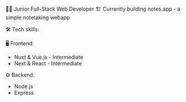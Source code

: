 👨‍💻 Junior Full-Stack Web Developer
🏗️ Currently building notes.app - a simple notetaking webapp

🛠️ Tech skills:

🖥️ Frontend:
- Nuxt & Vue.js - Intermediate
- Next & React - Intermediate

⚙️ Backend:
- Node.js
- Express
